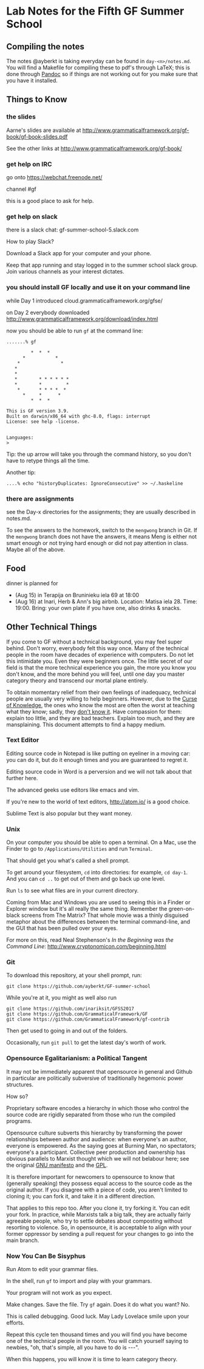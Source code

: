 # Lab Notes for the Fifth GF Summer School

## Compiling the notes

The notes @ayberkt is taking everyday can be found in `day-<n>/notes.md`. You
will find a Makefile for compiling these to pdf's through LaTeX; this is done
through [Pandoc](http://pandoc.org/installing.html) so if things are not
working out for you make sure that you have it installed.

## Things to Know

### the slides

Aarne's slides are available at http://www.grammaticalframework.org/gf-book/gf-book-slides.pdf

See the other links at http://www.grammaticalframework.org/gf-book/

### get help on IRC

go onto https://webchat.freenode.net/

channel #gf

this is a good place to ask for help.

### get help on slack

there is a slack chat: gf-summer-school-5.slack.com

How to play Slack?

Download a Slack app for your computer and your phone.

Keep that app running and stay logged in to the summer school slack group. Join various channels as your interest dictates.

### you should install GF locally and use it on your command line

while Day 1 introduced cloud.grammaticalframework.org/gfse/

on Day 2 everybody downloaded http://www.grammaticalframework.org/download/index.html

now you should be able to run `gf` at the command line:

```
.......% gf

         *  *  *
      *           *
    *               *
   *
   *
   *        * * * * * *
   *        *         *
    *       * * * *  *
      *     *      *
         *  *  *

This is GF version 3.9.
Built on darwin/x86_64 with ghc-8.0, flags: interrupt
License: see help -license.


Languages:
>
```

Tip: the up arrow will take you through the command history, so you don't have to retype things all the time.

Another tip:

```
....% echo "historyDuplicates: IgnoreConsecutive" >> ~/.haskeline
```


### there are assignments

see the Day-x directories for the assignments; they are usually described in notes.md.

To see the answers to the homework, switch to the `mengwong` branch in Git. If the `mengwong` branch does not have the answers, it means Meng is either not smart enough or not trying hard enough or did not pay attention in class. Maybe all of the above.

## Food

dinner is planned for
- (Aug 15) in Terapija on Bruninieku iela 69 at 18:00
- (Aug 16) at Inari, Herb & Ann's big airbnb. Location: Matisa iela 28. Time: 19:00. Bring: your own plate if you have one, also drinks & snacks.

## Other Technical Things

If you come to GF without a technical background, you may feel super behind. Don't worry, everybody felt this way once. Many of the technical people in the room have decades of experience with computers. Do not let this intimidate you. Even they were beginners once. The little secret of our field is that the more technical experience you gain, the more you know you don't know, and the more behind you will feel, until one day you master category theory and transcend our mortal plane entirely.

To obtain momentary relief from their own feelings of inadequacy, technical people are usually very willing to help beginners. However, due to the [Curse of Knowledge](https://en.wikipedia.org/wiki/Curse_of_knowledge), the ones who know the most are often the worst at teaching what they know; sadly, they [don't know it](https://en.wikipedia.org/wiki/Dunning%E2%80%93Kruger_effect). Have compassion for them: explain too little, and they are bad teachers. Explain too much, and they are mansplaining. This document attempts to find a happy medium.


### Text Editor

Editing source code in Notepad is like putting on eyeliner in a moving car: you can do it, but do it enough times and you are guaranteed to regret it.

Editing source code in Word is a perversion and we will not talk about that further here.

The advanced geeks use editors like emacs and vim.

If you're new to the world of text editors, http://atom.io/ is a good choice.

Sublime Text is also popular but they want money.


### Unix

On your computer you should be able to open a terminal. On a Mac, use the Finder to go to `/Applications/Utilities` and run `Terminal`.

That should get you what's called a shell prompt.

To get around your filesystem, `cd` into directories: for example, `cd day-1`. And you can `cd ..` to get out of them and go back up one level.

Run `ls` to see what files are in your current directory.

Coming from Mac and Windows you are used to seeing this in a Finder or Explorer window but it's all really the same thing. Remember the green-on-black screens from The Matrix? That whole movie was a thinly disguised metaphor about the differences between the terminal command-line, and the GUI that has been pulled over your eyes.

For more on this, read Neal Stephenson's _In the Beginning was the Command Line_: http://www.cryptonomicon.com/beginning.html

### Git

To download this repository, at your shell prompt, run:

```
git clone https://github.com/ayberkt/GF-summer-school
```

While you're at it, you might as well also run

```
git clone https://github.com/inariksit/GFSS2017
git clone https://github.com/GrammaticalFramework/GF
git clone https://github.com/GrammaticalFramework/gf-contrib
```

Then get used to going in and out of the folders.

Occasionally, run `git pull` to get the latest day's worth of work.

### Opensource Egalitarianism: a Political Tangent

It may not be immediately apparent that opensource in general and Github in particular are politically subversive of traditionally hegemonic power structures.

How so?

Proprietary software encodes a hierarchy in which those who control the source code are rigidly separated from those who run the compiled programs.

Opensource culture subverts this hierarchy by transforming the power relationships between author and audience: when everyone's an author, everyone is empowered. As the saying goes at Burning Man, no spectators; everyone's a participant. Collective peer production and ownership has obvious parallels to Marxist thought which we will not belabour here; see the original [GNU manifesto](https://www.gnu.org/gnu/manifesto.en.html) and the [GPL](https://www.gnu.org/licenses/gpl-3.0.en.html).

It is therefore important for newcomers to opensource to know that (generally speaking) they possess equal access to the source code as the original author. If you disagree with a piece of code, you aren't limited to cloning it; you can fork it, and take it in a different direction.

That applies to this repo too. After you clone it, try forking it. You can edit your fork. In practice, while Marxists talk a big talk, they are actually fairly agreeable people, who try to settle debates about composting without resorting to violence. So, in opensource, it is acceptable to align with your former oppressor by sending a pull request for your changes to go into the main branch.

### Now You Can Be Sisyphus

Run Atom to edit your grammar files.

In the shell, run `gf` to import and play with your grammars.

Your program will not work as you expect.

Make changes. Save the file. Try `gf` again. Does it do what you want? No.

This is called debugging. Good luck. May Lady Lovelace smile upon your efforts.

Repeat this cycle ten thousand times and you will find you have become one of the technical people in the room. You will catch yourself saying to newbies, "oh, that's simple, all you have to do is ---".

When this happens, you will know it is time to learn category theory.
